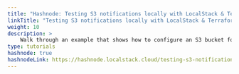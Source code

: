 ```yaml
---
title: "Hashnode: Testing S3 notifications locally with LocalStack & Terraform"
linkTitle: "Testing S3 notifications locally with LocalStack & Terraform"
weight: 10
description: >
    Walk through an example that shows how to configure an S3 bucket for event notifications using SQS with LocalStack & Terraform.
type: tutorials
hashnode: true
hashnodeLink: https://hashnode.localstack.cloud/testing-s3-notifications-locally-with-localstack-terraform
---
```

